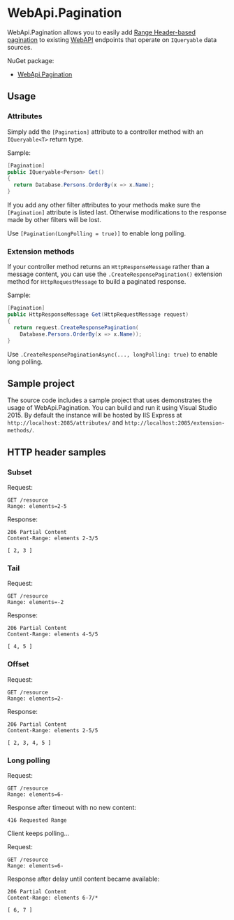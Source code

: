 # WebApi.Pagination

WebApi.Pagination allows you to easily add [Range Header-based pagination](http://otac0n.com/blog/2012/11/21/range-header-i-choose-you.html) to existing [WebAPI](http://www.asp.net/web-api) endpoints that operate on `IQueryable` data sources.

NuGet package:
* [WebApi.Pagination](https://www.nuget.org/packages/WebApi.Pagination/)



## Usage

### Attributes

Simply add the `[Pagination]` attribute to a controller method with an `IQueryable<T>` return type.

Sample:
```cs
[Pagination]
public IQueryable<Person> Get()
{
  return Database.Persons.OrderBy(x => x.Name);
}
```

If you add any other filter attributes to your methods make sure the `[Pagination]` attribute is listed last. Otherwise modifications to the response made by other filters will be lost.

Use `[Pagination(LongPolling = true)]` to enable long polling.


### Extension methods

If your controller method returns an `HttpResponseMessage` rather than a message content, you can use the `.CreateResponsePagination()` extension method for `HttpRequestMessage` to build a paginated response.

Sample:
```cs
[Pagination]
public HttpResponseMessage Get(HttpRequestMessage request)
{
  return request.CreateResponsePagination(
    Database.Persons.OrderBy(x => x.Name));
}
```

Use `.CreateResponsePaginationAsync(..., longPolling: true)` to enable long polling.



## Sample project

The source code includes a sample project that uses demonstrates the usage of WebApi.Pagination. You can build and run it using Visual Studio 2015. By default the instance will be hosted by IIS Express at `http://localhost:2085/attributes/` and `http://localhost:2085/extension-methods/`.



## HTTP header samples

### Subset

Request:
```
GET /resource
Range: elements=2-5
```

Response:
```
206 Partial Content
Content-Range: elements 2-3/5

[ 2, 3 ]
```


### Tail

Request:
```
GET /resource
Range: elements=-2
```

Response:
```
206 Partial Content
Content-Range: elements 4-5/5

[ 4, 5 ]
```


### Offset

Request:
```
GET /resource
Range: elements=2-
```

Response:
```
206 Partial Content
Content-Range: elements 2-5/5

[ 2, 3, 4, 5 ]
```


### Long polling

Request:
```
GET /resource
Range: elements=6-
```

Response after timeout with no new content:
```
416 Requested Range
```

Client keeps polling...

Request:
```
GET /resource
Range: elements=6-
```

Response after delay until content became available:
```
206 Partial Content
Content-Range: elements 6-7/*

[ 6, 7 ]
```
